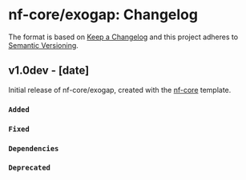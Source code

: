 # nf-core/exogap: Changelog

The format is based on [Keep a Changelog](https://keepachangelog.com/en/1.0.0/)
and this project adheres to [Semantic Versioning](https://semver.org/spec/v2.0.0.html).

## v1.0dev - [date]

Initial release of nf-core/exogap, created with the [nf-core](https://nf-co.re/) template.

### `Added`

### `Fixed`

### `Dependencies`

### `Deprecated`
